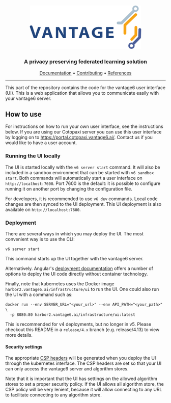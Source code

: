 <h1 align="center">
  <br>
  <a href="https://vantage6.ai"><img src="https://github.com/IKNL/guidelines/blob/master/resources/logos/vantage6.png?raw=true" alt="vantage6" width="350"></a>
</h1>

<h3 align=center> A privacy preserving federated learning solution</h3>

<p align="center">
  <a href="#books-documentation">Documentation</a> •
  <a href="#gift_heart-contributing">Contributing</a> •
  <a href="#black_nib-references">References</a>
</p>

---

This part of the repository contains the code for the vantage6 user interface
(UI). This is a web application that allows you to communicate easily with
your vantage6 server.

## How to use

For instructions on how to run your own user interface, see the instructions below.
If you are using our Cotopaxi server you can use this user interface by logging
on to https://portal.cotopaxi.vantage6.ai/. Contact us if you would like to have
a user account.

### Running the UI locally

The UI is started locally with the ``v6 server start`` command. It will also be
included in a sandbox environment that can be started with
``v6 sandbox start``. Both commands will automatically start a user interface
on `http://localhost:7600`. Port 7600 is the default: it is possible to configure
running it on another port by changing the configuration file.

For developers, it is recommended to use ``v6 dev`` commands. Local code changes are
then synced to the UI deployment. This UI deployment is also available on
`http://localhost:7600`.

### Deployment

There are several ways in which you may deploy the UI. The most convenient way is
to use the CLI:

```
v6 server start
```

This command starts up the UI together with the vantage6 server.

Alternatively. Angular's
[deployment documentation](https://angular.io/guide/deployment)
offers a number of options to deploy the UI code directly without container
technology.

Finally, note that kubernetes uses the Docker image
`harbor2.vantage6.ai/infrastructure/ui` to run the UI. One could also run the UI
with a command such as:

```
docker run --env SERVER_URL="<your_url>" --env API_PATH="<your_path>" \
  -p 8080:80 harbor2.vantage6.ai/infrastructure/ui:latest
```

This is recommended for v4 deployments, but no longer in v5. Please checkout
this README in a `release/4.x` branch (e.g. release/4.13) to view more details.

#### Security settings

The appropriate [CSP headers](https://developer.mozilla.org/en-US/docs/Web/HTTP/CSP)
will be generated when you deploy the UI through the kubernetes interface.
The CSP headers are set so that your UI can only access the vantage6 server and
algorithm stores.

Note that it is important that the UI has settings on the allowed algorithm
stores to set a proper security policy. If the UI allows all algorithm store,
the CSP policy will be very lenient, because it will allow connecting to any
URL to facilitate connecting to any algorithm store.